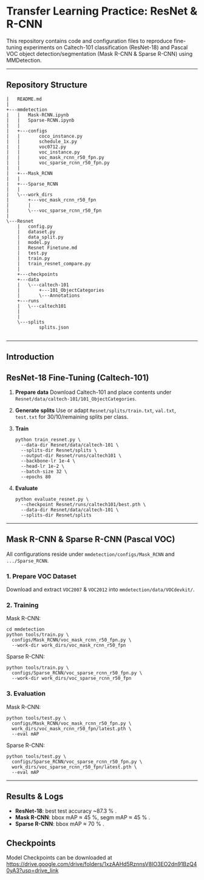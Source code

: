 # Transfer Learning Practice: ResNet & R-CNN

This repository contains code and configuration files to reproduce fine-tuning experiments on Caltech-101 classification (ResNet-18) and Pascal VOC object detection/segmentation (Mask R-CNN & Sparse R-CNN) using MMDetection.

------

## Repository Structure

```
|   README.md
|
+---mmdetection
|   |   Mask-RCNN.ipynb
|   |   Sparse-RCNN.ipynb
|   |
|   +---configs
|   |       coco_instance.py
|   |       schedule_1x.py
|   |       voc0712.py
|   |       voc_instance.py
|   |       voc_mask_rcnn_r50_fpn.py
|   |       voc_sparse_rcnn_r50_fpn.py
|   |
|   +---Mask_RCNN
|   |
|   +---Sparse_RCNN
|   |
|   \---work_dirs
|       +---voc_mask_rcnn_r50_fpn
|       |
|       \---voc_sparse_rcnn_r50_fpn
|
\---Resnet
    |   config.py
    |   dataset.py
    |   data_split.py
    |   model.py
    |   Resnet Finetune.md
    |   test.py
    |   train.py
    |   train_resnet_compare.py
    |
    +---checkpoints
    +---data
    |   \---caltech-101
    |       +---101_ObjectCategories
    |       \---Annotations
    +---runs
    |   \---caltech101
    |           
    |
    \---splits
            splits.json
    
```

------

## Introduction

## ResNet-18 Fine-Tuning (Caltech-101)

1. **Prepare data**
   Download Caltech-101 and place contents under `Resnet/data/caltech-101/101_ObjectCategories`.

2. **Generate splits**
   Use or adapt `Resnet/splits/train.txt`, `val.txt`, `test.txt` for 30/10/remaining splits per class.

3. **Train**

   ```
   python train_resnet.py \
     --data-dir Resnet/data/caltech-101 \
     --splits-dir Resnet/splits \
     --output-dir Resnet/runs/caltech101 \
     --backbone-lr 1e-4 \
     --head-lr 1e-2 \
     --batch-size 32 \
     --epochs 80
   ```

4. **Evaluate**

   ```
   python evaluate_resnet.py \
     --checkpoint Resnet/runs/caltech101/best.pth \
     --data-dir Resnet/data/caltech-101 \
     --splits-dir Resnet/splits
   ```

------

## Mask R-CNN & Sparse R-CNN (Pascal VOC)

All configurations reside under `mmdetection/configs/Mask_RCNN` and `.../Sparse_RCNN`.

### 1. Prepare VOC Dataset

Download and extract `VOC2007` & `VOC2012` into `mmdetection/data/VOCdevkit/`.

### 2. Training

Mask R-CNN:

```
cd mmdetection
python tools/train.py \
  configs/Mask_RCNN/voc_mask_rcnn_r50_fpn.py \
  --work-dir work_dirs/voc_mask_rcnn_r50_fpn
```

Sparse R-CNN:

```
python tools/train.py \
  configs/Sparse_RCNN/voc_sparse_rcnn_r50_fpn.py \
  --work-dir work_dirs/voc_sparse_rcnn_r50_fpn
```

### 3. Evaluation

Mask R-CNN:

```
python tools/test.py \
  configs/Mask_RCNN/voc_mask_rcnn_r50_fpn.py \
  work_dirs/voc_mask_rcnn_r50_fpn/latest.pth \
  --eval mAP
```

Sparse R-CNN:

```
python tools/test.py \
  configs/Sparse_RCNN/voc_sparse_rcnn_r50_fpn.py \
  work_dirs/voc_sparse_rcnn_r50_fpn/latest.pth \
  --eval mAP
```

------

## Results & Logs

- **ResNet-18**: best test accuracy ~87.3 % .
- **Mask R-CNN**: bbox mAP ≈ 45 %, segm mAP ≈ 45 % .
- **Sparse R-CNN**: bbox mAP ≈ 70 % .

## Checkpoints

Model Checkpoints can be downloaded at https://drive.google.com/drive/folders/1xzAAHd5RznnsV8IO3EO2dn91BzQ40yA3?usp=drive_link
